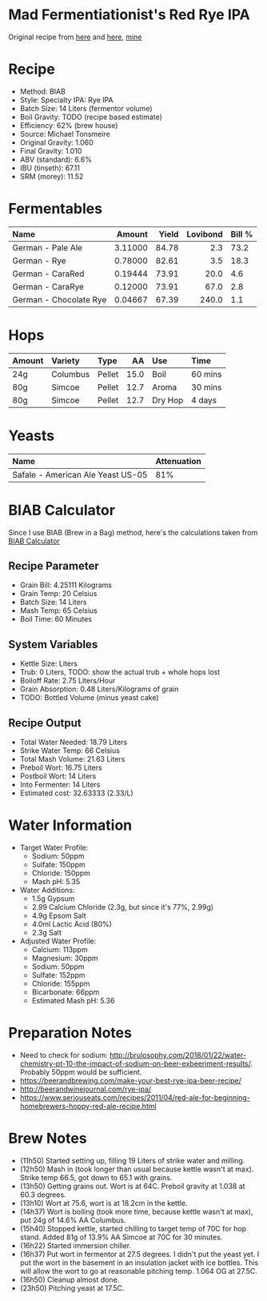 Mad Fermentiationist's Red Rye IPA
================

Original recipe from [here](https://www.themadfermentationist.com/2012/08/india-red-rye-ale-recipe.html) and [here](https://www.themadfermentationist.com/2013/04/three-modern-times-west-test-batches.html), [mine](https://www.brewersfriend.com/homebrew/recipe/view/672949/madfermentationist-s-red-rye-ipa)

Recipe
======

-   Method: BIAB
-   Style: Specialty IPA: Rye IPA
-   Batch Size: 14 Liters (fermentor volume)
-   Boil Gravity: TODO (recipe based estimate)
-   Efficiency: 62% (brew house)
-   Source: Michael Tonsmeire
-   Original Gravity: 1.060
-   Final Gravity: 1.010
-   ABV (standard): 6.6%
-   IBU (tinseth): 67.11
-   SRM (morey): 11.52

Fermentables
============

| Name                   |   Amount|  Yield|  Lovibond| Bill % |
|:-----------------------|--------:|------:|---------:|:-------|
| German - Pale Ale      |  3.11000|  84.78|       2.3| 73.2   |
| German - Rye           |  0.78000|  82.61|       3.5| 18.3   |
| German - CaraRed       |  0.19444|  73.91|      20.0| 4.6    |
| German - CaraRye       |  0.12000|  73.91|      67.0| 2.8    |
| German - Chocolate Rye |  0.04667|  67.39|     240.0| 1.1    |

Hops
====

| Amount | Variety  | Type   |    AA| Use     | Time    |
|:-------|:---------|:-------|-----:|:--------|:--------|
| 24g    | Columbus | Pellet |  15.0| Boil    | 60 mins |
| 80g    | Simcoe   | Pellet |  12.7| Aroma   | 30 mins |
| 80g    | Simcoe   | Pellet |  12.7| Dry Hop | 4 days  |

Yeasts
======

| Name                              | Attenuation |
|:----------------------------------|:------------|
| Safale - American Ale Yeast US-05 | 81%         |

BIAB Calculator
===============

Since I use BIAB (Brew in a Bag) method, here's the calculations taken from [BIAB Calculator](http://www.biabcalculator.com/)

Recipe Parameter
----------------

-   Grain Bill: 4.25111 Kilograms
-   Grain Temp: 20 Celsius
-   Batch Size: 14 Liters
-   Mash Temp: 65 Celsius
-   Boil Time: 60 Minutes

System Variables
----------------

-   Kettle Size: Liters
-   Trub: 0 Liters, TODO: show the actual trub + whole hops lost
-   Boiloff Rate: 2.75 Liters/Hour
-   Grain Absorption: 0.48 Liters/Kilograms of grain
-   TODO: Bottled Volume (minus yeast cake)

Recipe Output
-------------

-   Total Water Needed: 18.79 Liters
-   Strike Water Temp: 66 Celsius
-   Total Mash Volume: 21.63 Liters
-   Preboil Wort: 16.75 Liters
-   Postboil Wort: 14 Liters
-   Into Fermenter: 14 Liters
-   Estimated cost: 32.63333 (2.33/L)

Water Information
=================

-   Target Water Profile:
    -   Sodium: 50ppm
    -   Sulfate: 150ppm
    -   Chloride: 150ppm
    -   Mash pH: 5.35
-   Water Additions:
    -   1.5g Gypsum
    -   2.99 Calcium Chloride (2.3g, but since it's 77%, 2.99g)
    -   4.9g Epsom Salt
    -   4.0ml Lactic Acid (80%)
    -   2.3g Salt
-   Adjusted Water Profile:
    -   Calcium: 113ppm
    -   Magnesium: 30ppm
    -   Sodium: 50ppm
    -   Sulfate: 152ppm
    -   Chloride: 155ppm
    -   Bicarbonate: 66ppm
    -   Estimated Mash pH: 5.36

Preparation Notes
=================

-   Need to check for sodium: <http://brulosophy.com/2018/01/22/water-chemistry-pt-10-the-impact-of-sodium-on-beer-exbeeriment-results/>. Probably 50ppm would be sufficient.
-   <https://beerandbrewing.com/make-your-best-rye-ipa-beer-recipe/>
-   <http://beerandwinejournal.com/rye-ipa/>
-   <https://www.seriouseats.com/recipes/2011/04/red-ale-for-beginning-homebrewers-hoppy-red-ale-recipe.html>

Brew Notes
==========

-   (11h50) Started setting up, filling 19 Liters of strike water and milling.
-   (12h50) Mash in (took longer than usual because kettle wasn't at max). Strike temp 66.5, got down to 65.1 with grains.
-   (13h50) Getting grains out. Wort is at 64C. Preboil gravity at 1.038 at 60.3 degrees.
-   (13h10) Wort at 75.6, wort is at 18.2cm in the kettle.
-   (14h37) Wort is boiling (took more time, because kettle wasn't at max), put 24g of 14.6% AA Columbus.
-   (15h40) Stopped kettle, started chilling to target temp of 70C for hop stand. Added 81g of 13.9% AA Simcoe at 70C for 30 minutes.
-   (16h22) Started immersion chiller.
-   (16h37) Put wort in fermentor at 27.5 degrees. I didn't put the yeast yet. I put the wort in the basement in an insulation jacket with ice bottles. This will allow the wort to go at reasonable pitching temp. 1.064 OG at 27.5C.
-   (16h50) Cleanup almost done.
-   (23h50) Pitching yeast at 17.5C.
